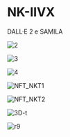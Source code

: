 # NK-IIVX
DALL·E 2
e SAMILA

![2](https://github.com/LucasMateus500/NK-IIVX/assets/126467107/909edf4f-eef6-4762-a6ea-ce2ada9dae68)

![3](https://github.com/LucasMateus500/NK-IIVX/assets/126467107/56adf2c2-4c55-4a24-b8df-9b7d5309ea6b)

![4](https://github.com/LucasMateus500/NK-IIVX/assets/126467107/c9c8dce3-e242-4f71-a487-76f214d46a2c)



![NFT_NKT1 ](https://github.com/LucasMateus500/NK-IIVX/assets/126467107/8611d1ac-ffb8-48be-bbcc-890818ea84bf)

![NFT_NKT2](https://github.com/LucasMateus500/NK-IIVX/assets/126467107/6e48fc88-0c30-4705-9546-f3351fb21a9c)


![3D-t](https://github.com/LucasMateus500/NK-IIVX/assets/126467107/16bdd630-436b-458e-b5b2-eb17302f7a5b)

![r9](https://github.com/LucasMateus500/NK-IIVX/assets/126467107/2124c28b-4e5e-49b1-a798-7be53b015da6)
